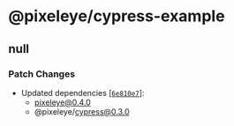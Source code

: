 # @pixeleye/cypress-example

## null

### Patch Changes

- Updated dependencies [[`6e810e7`](https://github.com/pixeleye-io/pixeleye/commit/6e810e7e2d52dbce4b296941926658763843256a)]:
  - pixeleye@0.4.0
  - @pixeleye/cypress@0.3.0
